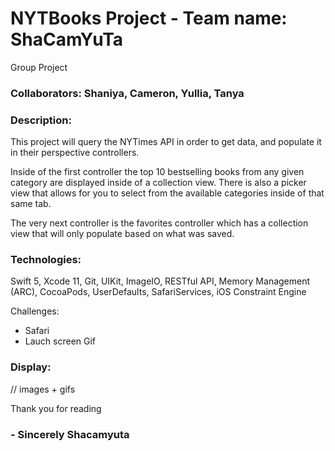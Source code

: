 # NYTBooks Project - Team name: ShaCamYuTa 
Group Project

### Collaborators: Shaniya, Cameron, Yullia, Tanya 

### Description:
  This project will query the NYTimes API in order to get data, and populate it in their perspective controllers.

Inside of the first controller the top 10 bestselling books from any given category are displayed inside of a collection view. There is also a picker view that allows for you to select from the available categories inside of that same tab.

The very next controller is the favorites controller which has a collection view that will only populate based on what was saved. 

### Technologies:
Swift 5, Xcode 11, Git, UIKit, ImageIO, RESTful API, Memory Management (ARC), CocoaPods, UserDefaults, SafariServices, iOS Constraint Engine

Challenges:
* Safari
* Lauch screen Gif


### Display: 
// images + gifs 


Thank you for reading

  ### - Sincerely Shacamyuta 
